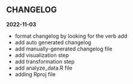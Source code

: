 ## CHANGELOG

<b>2022-11-03</b>
 * format changelog by looking for the verb add
 * add auto generated changelog
 * add manually-generated changelog file
 * add visualization step
 * add transformation step
 * add analyze_data.R file
 * adding Rproj file
